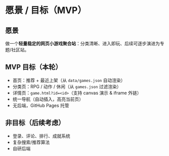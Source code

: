# 愿景 / 目标（MVP）
## 愿景
做一个**轻量稳定的网页小游戏聚合站**：分类清晰、进入即玩、后续可逐步演进为专题/社区站。

## MVP 目标（本轮）
- 首页：推荐 + 最近上架（从 `data/games.json` 自动渲染）
- 分类页：RPG / 动作 / 休闲（从 `games.json` 过滤渲染）
- 详情页：`game.html?id=<id>`（支持 canvas 演示 & iframe 外链）
- 统一导航（自动插入，高亮当前页）
- 无后端，GitHub Pages 托管

## 非目标（后续考虑）
- 登录、评论、排行、成就系统
- 复杂搜索/推荐算法
- 自研后端
